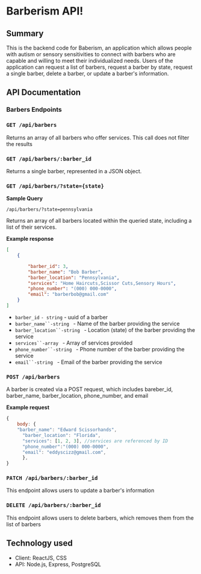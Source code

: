 # Barberism API!

## Summary

This is the backend code for Baberism, an application which allows people with autism or sensory sensitivities to connect with barbers who are capable and willing to meet their individualized needs. Users of the application can request a list of barbers, request a barber by state, request a single barber, delete a barber, or update a barber's information.

## API Documentation

### Barbers Endpoints

### `GET /api/barbers`

Returns an array of all barbers who offer services. This call does not filter the results

### `GET /api/barbers/:barber_id`

Returns a single barber, represented in a JSON object.

### `GET /api/barbers/?state={state}`

**Sample Query**

`/api/barbers/?state=pennsylvania `

Returns an array of all barbers located within the queried state, including a list of their services.

**Example response**

```JSON
[
    {

        "barber_id": 3,
        "barber_name": "Bob Barber",
        "barber_location": "Pennsylvania",
        "services": "Home Haircuts,Scissor Cuts,Sensory Hours",
        "phone_number": "(000) 000-0000",
        "email": "barberbob@gmail.com"
    }
]
```

- `barber_id` `- string` - uuid of a barber
- ` barber_name``-string  ` - Name of the barber providing the service
- ` barber_location``-string  ` - Location (state) of the barber providing the service
- ` services``-array  ` - Array of services provided
- ` phone_number``-string  ` - Phone number of the barber providing the service
- ` email``-string  ` - Email of the barber providing the service

### `POST /api/barbers`

A barber is created via a POST request, which includes bareber_id, barber_name, barber_location, phone_number, and email

**Example request**

```Javascript
{
    body: {
    "barber_name": "Edward Scissorhands",
      "barber_location": "Florida",
      "services": [1, 2, 3], //services are referenced by ID
      "phone_number":"(000) 000-0000",
      "email": "eddyscizz@gmail.com",
      },
}
```

### `PATCH /api/barbers/:barber_id`

This endpoint allows users to update a barber's information

### `DELETE /api/barbers/:barber_id`

This endpoint allows users to delete barbers, which removes them from the list of barbers

## Technology used

- Client: ReactJS, CSS
- API: Node.js, Express, PostgreSQL
